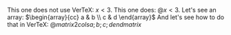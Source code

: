 This one does not use VerTeX: $x < 3$.
This one does: $@x < 3$.
Let's see an array: $\begin{array}{cc} a & b \\ c & d \end{array}$
And let's see how to do that in VerTeX: $@matrix 2 cols a; b; c; d endmatrix$

